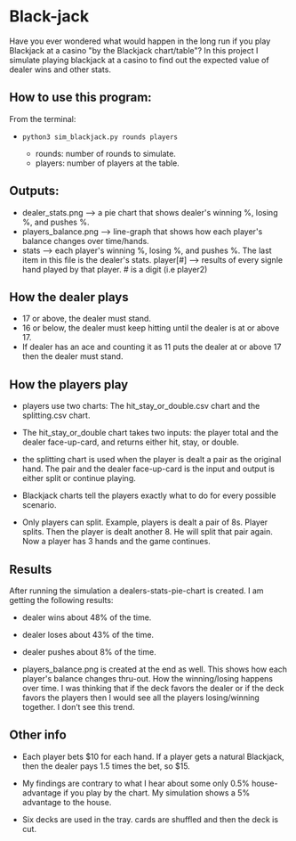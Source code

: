 # Black-jack
Have you ever wondered what would happen in the long run if you play Blackjack at a casino "by the Blackjack chart/table"? In this project I simulate playing blackjack at a casino to find out the expected value of dealer wins and other stats. 


## How to use this program:
From the terminal: 

- `python3 sim_blackjack.py rounds players`
  
  - rounds: number of rounds to simulate.
  - players: number of players at the table.

 ## Outputs:
  - dealer_stats.png --> a pie chart that shows dealer's      winning %, losing %, and pushes %.
  - players_balance.png --> line-graph that shows how each player's balance changes over time/hands.
  - stats --> each player's winning %, losing %, and pushes %. The last item in this file is the dealer's stats.
  player[#] --> results of every signle hand played by that player. # is a digit (i.e player2)

## How the dealer plays
  - 17 or above, the dealer must stand.
  - 16 or below, the dealer must keep hitting until the dealer is at or above 17.
  - If dealer has an ace and counting it as 11 puts the dealer at or above 17 then the dealer must stand.
  
## How the players play
  - players use two charts: The hit_stay_or_double.csv chart and the splitting.csv chart.

  - The hit_stay_or_double chart takes two inputs: the player total and the dealer face-up-card, and returns either hit, stay, or double.

  - the splitting chart is used when the player is dealt a pair as the original hand. The pair and the dealer face-up-card is the input and output is either split or continue playing.
  
- Blackjack charts tell the players exactly what to do for every possible scenario.

- Only players can split. Example, players is dealt a pair of 8s. Player splits. Then the player is dealt another 8. He will split that pair again. Now a player has 3 hands and the game continues.

## Results
After running the simulation a dealers-stats-pie-chart is created. I am getting the following results:
- dealer wins about 48% of the time.
- dealer loses about 43% of the time.
- dealer pushes about 8% of the time.

- players_balance.png is created at the end as well. This shows how each player's balance changes thru-out. How the winning/losing happens over time. I was thinking that if the deck favors the dealer or if the deck favors the players then I would see all the players losing/winning together. I don’t see this trend.

## Other info
- Each player bets $10 for each hand.
If a player gets a natural Blackjack, then the dealer pays 1.5 times the bet, so $15.

- My findings are contrary to what I hear about some only 0.5% house-advantage if you play by the chart. My simulation shows a 5% advantage to the house. 

- Six decks are used in the tray. cards are shuffled and then the deck is cut. 
